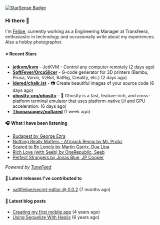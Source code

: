<a href="https://starsense.app/developer-types" target="_blank"><img src="https://starsense.app/api/badge/?user=valtlfelipe" alt="StarSense Badge"></a>

### Hi there 👋

I'm [Felipe](https://felipevm.com), currently working as a Engineering Manager at Transfeera, enthusiastic in technology and occasionally write about my experiences. Also a hobby photographer.

#### ⭐ Recent Stars
- **[jetkvm/kvm](https://github.com/jetkvm/kvm)** - JetKVM - Control any computer remotely (2 days ago)
- **[SoftFever/OrcaSlicer](https://github.com/SoftFever/OrcaSlicer)** - G-code generator for 3D printers (Bambu, Prusa, Voron, VzBot, RatRig, Creality, etc.) (2 days ago)
- **[Idered/chalk.ist](https://github.com/Idered/chalk.ist)** - 📷 Create beautiful images of your source code (6 days ago)
- **[ghostty-org/ghostty](https://github.com/ghostty-org/ghostty)** - 👻 Ghostty is a fast, feature-rich, and cross-platform terminal emulator that uses platform-native UI and GPU acceleration. (6 days ago)
- **[Thomascogez/npflared](https://github.com/Thomascogez/npflared)** (1 week ago)

#### 🎧 What I have been listening
- [Budapest by George Ezra](https://open.spotify.com/track/2ixsaeFioXJmMgkkbd4uj1)
- [Nothing Really Matters - Afrojack Remix by Mr. Probz](https://open.spotify.com/track/1FFd5yEjDOnQF6pRvyyaBC)
- [Scared to Be Lonely by Martin Garrix, Dua Lipa](https://open.spotify.com/track/3ebXMykcMXOcLeJ9xZ17XH)
- [Rich Love (with Seeb) by OneRepublic, Seeb](https://open.spotify.com/track/7dOeiXeTSfA1ixaYmQcWu7)
- [Perfect Strangers by Jonas Blue, JP Cooper](https://open.spotify.com/track/3P3pw6C19j31Rnzgo3JG7o)

_Powered by [TuneFeed](https://tunefeed.app?ref=valtlfelipe-gh-profile)_ 

#### 🚀 Latest releases I've contributed to


- [valtlfelipe/secret-editor @ 0.0.2](https://github.com/valtlfelipe/secret-editor/releases/tag/0.0.2) (7 months ago)

#### 📄 Latest blog posts
- [Creating my first mobile app](https://felipevm.com/posts/creating-my-first-mobile-app/) (4 years ago)
- [Using Sequelize With Hapijs](https://felipevm.com/posts/using-sequelize-with-hapijs/) (6 years ago)

